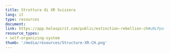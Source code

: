 ```yaml
---
title: Struttura di XR Svizzera
lang: it
type: resources
document: 
link: https://app.holaspirit.com/public/extinction-rebellion-ch#u0LPpo-xr-ch-anchor-circle
resource_types:
- self-organizing-system
thumb: '/media/resources/Structure-XR-CH.png'
---
```

